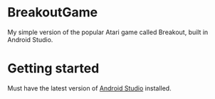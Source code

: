 # BreakoutGame
My simple version of the popular Atari game called Breakout, built in Android Studio.

# Getting started
Must have the latest version of [Android Studio](https://developer.android.com/studio) installed.
